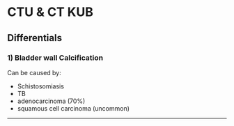 # CTU & CT KUB

## **Differentials**

### 1) Bladder wall Calcification

Can be caused by:  
- Schistosomiasis  
- TB  
- adenocarcinoma (70%)  
- squamous cell carcinoma (uncommon)  

---
